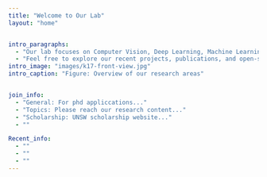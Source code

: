 ```yaml
---
title: "Welcome to Our Lab"
layout: "home"


intro_paragraphs:
  - "Our lab focuses on Computer Vision, Deep Learning, Machine Learning and many general topics of Artificial Intelligence."
  - "Feel free to explore our recent projects, publications, and open-source tools."
intro_image: "images/k17-front-view.jpg"
intro_caption: "Figure: Overview of our research areas"


join_info:
  - "General: For phd appliccations..."
  - "Topics: Please reach our research content..."
  - "Scholarship: UNSW scholarship website..."
  - ""

Recent_info:
  - ""
  - ""
  - ""
---
```


